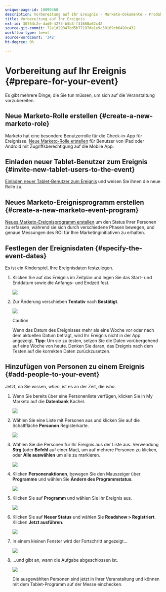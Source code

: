 ```yaml
---
unique-page-id: 10099360
description: Vorbereitung auf Ihr Ereignis - Marketo-Dokumente - Produktdokumentation
title: Vorbereitung auf Ihr Ereignis
exl-id: 30754c2e-dad0-4275-b5b3-f31680a62c42
source-git-commit: 72e1d29347bd5b77107da1e9c30169cb6490c432
workflow-type: tm+mt
source-wordcount: '342'
ht-degree: 0%

---
```


# Vorbereitung auf Ihr Ereignis {#prepare-for-your-event}

Es gibt mehrere Dinge, die Sie tun müssen, um sich auf die Veranstaltung vorzubereiten.

## Neue Marketo-Rolle erstellen {#create-a-new-marketo-role}

Marketo hat eine besondere Benutzerrolle für die Check-in-App für Ereignisse. [Neue Marketo-Rolle erstellen](/help/marketo/product-docs/core-marketo-concepts/mobile-apps/event-check-in/grant-users-access-to-the-check-in-app.md) für Benutzer von iPad oder Android mit Zugriffsberechtigung auf die Mobile App.

## Einladen neuer Tablet-Benutzer zum Ereignis {#invite-new-tablet-users-to-the-event}

[Einladen neuer Tablet-Benutzer zum Ereignis](/help/marketo/product-docs/core-marketo-concepts/mobile-apps/event-check-in/grant-users-access-to-the-check-in-app.md) und weisen Sie ihnen die neue Rolle zu.

## Neues Marketo-Ereignisprogramm erstellen {#create-a-new-marketo-event-program}

[Neues Marketo-Ereignisprogramm erstellen](/help/marketo/product-docs/demand-generation/events/understanding-events/create-a-new-event-program.md) um den Status Ihrer Personen zu erfassen, während sie sich durch verschiedene Phasen bewegen, und genaue Messungen des ROI für Ihre Marketinginitiativen zu erhalten.

## Festlegen der Ereignisdaten {#specify-the-event-dates}

Es ist ein Kinderspiel, Ihre Ereignisdaten festzulegen.

1. Klicken Sie auf das Ereignis im Zeitplan und legen Sie das Start- und Enddatum sowie die Anfangs- und Endzeit fest.

   ![](assets/image2016-4-6-15-3a27-3a35.png)

1. Zur Änderung verschieben **Tentativ** nach **Bestätigt**.

   ![](assets/image2016-4-6-15-3a30-3a57.png)

   >[!CAUTION]
   >
   >Wenn das Datum des Ereignisses mehr als eine Woche vor oder nach dem aktuellen Datum beträgt, wird Ihr Ereignis nicht in der App angezeigt. **Tipp**: Um sie zu testen, setzen Sie die Daten vorübergehend auf eine Woche von heute. Denken Sie daran, das Ereignis nach dem Testen auf die korrekten Daten zurückzusetzen.

## Hinzufügen von Personen zu einem Ereignis {#add-people-to-your-event}

Jetzt, da Sie wissen, *when*, ist es an der Zeit, die *who*.

1. Wenn Sie bereits über eine Personenliste verfügen, klicken Sie in My Marketo auf die **Datenbank** Kachel.

   ![](assets/db.png)

1. Wählen Sie eine Liste mit Personen aus und klicken Sie auf die Schaltfläche **Personen** Registerkarte.

   ![](assets/four.png)

1. Wählen Sie die Personen für Ihr Ereignis aus der Liste aus. Verwendung **Strg** (oder **Befehl** auf einer Mac), um auf mehrere Personen zu klicken, oder **Alle auswählen** um alle zu markieren.

   ![](assets/five.png)

1. Klicken **Personenaktionen**, bewegen Sie den Mauszeiger über **Programme** und wählen Sie **Ändern des Programmstatus**.

   ![](assets/six.png)

1. Klicken Sie auf **Programm** und wählen Sie Ihr Ereignis aus.

   ![](assets/seven.png)

1. Klicken Sie auf **Neuer Status** und wählen Sie **Roadshow > Registriert**. Klicken **Jetzt ausführen**.

   ![](assets/eight.png)

1. In einem kleinen Fenster wird der Fortschritt angezeigt...

   ![](assets/image2016-4-7-16-3a49-3a7.png)

1. ...und gibt an, wann die Aufgabe abgeschlossen ist.

   ![](assets/ten.png)

   Die ausgewählten Personen sind jetzt in Ihrer Veranstaltung und können mit dem Tablet-Programm auf der Messe einchecken.
